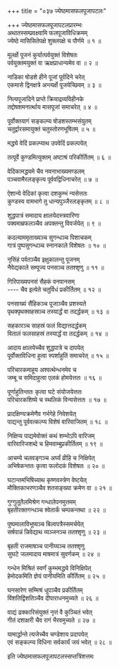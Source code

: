 +++
title = "०३७ ज्येष्ठमासफलपूजापटलः"

+++
ज्येष्ठमासफलपूजापटलप्रारम्भः    
अथातस्सम्प्रवक्ष्यामि फलपूजाविधिक्रमम्  
ज्येष्ठे मासिसितेपक्षे शुक्लपक्षे च पौर्णमे ॥ १ ॥


मूलर्क्षे पूजनं कुर्यात्पर्वयुक्तं विशेषतः  
पर्वयुक्तमयुक्तं वा ऋक्षप्राधान्यमेव वा ॥ २ ॥


नाडिका षोडशे हीने पूजां पूर्वदिने चरेत्  
एकमासे द्विनक्षत्रे अन्त्यर्क्षे पूजयेच्छिवम् ॥ ३ ॥


नित्यपूजादिने प्राप्ते क्रियाद्रव्यविहीनके  
तद्दोषशमनार्त्थाय मासपूजां समाचरेत् ॥ ४ ॥


पूर्वोक्तयागं सङ्कल्प्य षोडशस्तम्भसंयुतम्  
चतुर्द्वारसमायुक्तं चतुस्तोरणभूषितम् ॥ ५ ॥


मद्ध्ये वेदिं प्रकल्प्याथ उपवेदिं प्रकल्पयेत्  

तत्पूर्वे कुण्डमित्युक्तम् अष्टाश्रं परिकीर्तितम् ॥ ६ ॥


वेदिकामद्ध्यमे चैव नवनाभाख्यमण्डलम्  
पञ्चवामैरलङ्कृत्य पूर्ववद्विधिनाचरेत् ॥ ७ ॥


ऐशान्ये वेदिकां कृत्वा दशकुम्भं न्यसेत्ततः  
कुण्डस्य वामभागे तु धान्यपुञ्जैरलङ्कृतम् ॥ ८ ॥


शुद्धपात्रं समादाय क्षालयेदस्त्रवारिणा  
पक्वमाम्रफलञ्चैव अपक्तन्तु विवर्जयेत् ॥ ९ ॥


कदल्याममृताख्यञ्च सुगन्धञ्च पिशाचकम्  
गात्रं पुष्पसुगन्धञ्च स्नानकाले विशेषतः ॥ १० ॥


नृसिंहं पर्वतञ्चैव इक्षुकालन्तु पूजनम्  
नैवेद्यकाले सम्पूज्य पनसञ्च ततश्शृणु ॥ ११ ॥


गिरिपाख्यपनसं सैहकं वनपानसम्  
---- चैव इत्येते चतुर्विधं प्रकीर्तितम् ॥ १२ ॥


पनसाख्यं सैंहिकञ्च पूजाञ्चैव प्रशस्यते  
पृथक्पृथक्सहस्रञ्च तस्यार्द्धं वा तदर्द्धकम् ॥ १३ ॥


सहकारञ्च साहस्रं फलं विद्यात्तदर्द्धकम्  
वितालं फलसाहस्रं तस्यार्द्धं वा तदर्द्धकम् ॥ १४ ॥


आदाय क्षालयेच्चैव शुद्धपात्रे च दापयेत्  
पूर्वोक्तविधिना हुत्वा स्पर्शाहुतिं समाचरेत् ॥ १५ ॥


परिचारकमाहूय अश्वत्थेन्धनमेव च  
जम्बू च समिदाहुत्वा एलकं होमयेत्ततः ॥ १६ ॥


पूर्णाहुतिन्ततः कृत्वा घटे संयोजयेत्ततः  
परिचारकशिष्ये च स्थलिकं विन्यसेत्ततः ॥ १७ ॥


प्रादक्षिण्यक्रमेणैव गर्भगेहे निवेशयेत्  
पाद्यन्तु पूर्ववत्कल्प्य विशेषं वारिवाजितम् ॥ १८ ॥


निक्षिप्य पाद्यमेवोक्तं कथं शम्भोऽपि वारिजम्  
वारिवारिजशब्दे च हिमवाम्बुप्रकीर्तितम् ॥ १९ ॥


आचम्ये चलवङ्गञ्च अर्घ्यं व्रीहि च निक्षिपेत्  
अभिषेकन्ततः कृत्वा फलोदकं विशेषतः ॥ २० ॥



घटान्तमभिषिच्याथ कृष्णवस्त्रेण वेष्टयेत्  
मौक्तिकाभरणञ्चैव शतसङ्ख्या क्रमेण वा ॥ २१ ॥


गुग्गुलूतैलमिश्रेण गन्धालेपनमुत्तमम्  
बृहतीरक्तगन्धञ्च श्वेतार्कं चम्पकन्तथा ॥ २२ ॥


पुष्पमालाविभूष्यञ्च बिल्वपत्रैस्समर्चयेत्  
सर्षपान्नं न्निवेद्याथ व्यञ्जनञ्च ततश्शृणु ॥ २३ ॥


बृहती राजमाषञ्च पानीय्यञ्च ततश्शृणु  
सुघटे जलमादाय माषमात्रं सुवर्णकम् ॥ २४ ॥


गन्धेन मिश्रितं स्वर्णं कुम्भमद्ध्ये विनिक्षिपेत्  
हेमोदकमिति ज्ञेयं पानीयमिति कीर्तितम् ॥ २५ ॥


घनसारेण सम्मिश्रं धूपञ्चैव प्रकीर्तितम्  
विंशतिद्विंशतिञ्चैव दीपाराधनमुच्यते ॥ २६ ॥


वाद्यं ढक्कारिसंयुक्तं नृत्तं वै कुञ्चितं भवेत्  
गीतं दशाक्षरी चैव रागं भैरवमुच्यते ॥ २७ ॥


यामार्द्धान्ते त्यजेच्चैव चण्डेशाय प्रदापयेत्  
एवं सङ्कल्प्य विधिना सर्वकार्यं जयं भवेत् ॥ २८ ॥


इति ज्येष्ठमासफलपूजापटलस्सप्तत्रिंशत्तमः  
